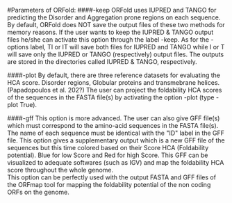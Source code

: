 #Parameters of ORFold:
####-keep
ORFold uses IUPRED and TANGO for predicting the Disorder and Aggregation prone regions on each sequence.
By default, ORFold does NOT save the output files of these two methods for memory reasons. 
If the user wants to keep the IUPRED & TANGO output files he/she can activate this option through the label -keep. 
As for the -options label, TI or IT will save both files for IUPRED and TANGO while I or T will save only the IUPRED or TANGO (respectively) output files. The outputs are stored in the directories called IUPRED & TANGO, respectively.  

####-plot
By default, there are three reference datasets for evaluating the HCA score.
Disorder regions, Globular proteins and transmebrane helices. (Papadopoulos et al. 202?)
The user can project the foldability HCA scores of the sequences in the FASTA file(s) by activating the option -plot (type -plot True).

####-gff
This option is more advanced. 
The user can also give GFF file(s) which must correspond to the amino-acid sequences in the FASTA file(s). 
The name of each sequence must be identical with the "ID" label in the GFF file. 
This option gives a supplementary output which is a new GFF file of the sequences but this time colored based on their Score HCA (Foldability potential).
Blue for low Score and Red for high Score. 
This GFF can be visualized to adequate softwares (such as IGV) and map the foldability HCA score throughout the whole genome.  
This option can be perfectly used with the output FASTA and GFF files of the ORFmap tool for mapping the foldability potential of the non coding ORFs on the genome.


